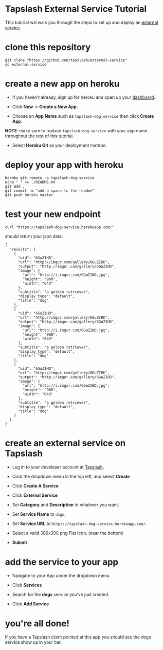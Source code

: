 # Tapslash External Service Tutorial

This tutorial will walk you through the steps to set up and deploy an [external service](http://documentation.tapslash.com/docs/external-services).

# clone this repository

```
git clone "https://github.com/tapslash/external-service"
cd external-service
```

# create a new app on heroku

- If you haven't already, sign up for heroku and open up your [dashboard](https://dashboard.heroku.com/apps).

- Click **New** -> **Create a New App**.

- Choose an **App Name** such as `tapslash-dog-service` then click **Create App**.

**NOTE**: make sure to replace `tapslash-dog-service` with your app name throughout the rest of this tutorial.

- Select **Heroku Git** as your deployment method.

# deploy your app with heroku

```
heroku git:remote -a tapslash-dog-service
echo " " >> ./README.md
git add .
git commit -m "add a space to the readme"
git push heroku master
```

# test your new endpoint

```
curl "https://tapslash-dog-service.herokuapp.com/"
```

should return your json data:

```
{
  "results": [
    {
      "uid": "6GuZIHD",
      "url": "http://imgur.com/gallery/6GuZIHD",
      "output": "http://imgur.com/gallery/6GuZIHD",
      "image": {
        "url": "http://i.imgur.com/6GuZIHD.jpg",
        "height": "960",
        "width": "643"
      },
      "subtitle": "a golden retriever",
      "display_type": "default",
      "title": "dog"
    },
    {
      "uid": "6GuZIHD",
      "url": "http://imgur.com/gallery/6GuZIHD",
      "output": "http://imgur.com/gallery/6GuZIHD",
      "image": {
        "url": "http://i.imgur.com/6GuZIHD.jpg",
        "height": "960",
        "width": "643"
      },
      "subtitle": "a golden retriever",
      "display_type": "default",
      "title": "dog"
    },
    {
      "uid": "6GuZIHD",
      "url": "http://imgur.com/gallery/6GuZIHD",
      "output": "http://imgur.com/gallery/6GuZIHD",
      "image": {
        "url": "http://i.imgur.com/6GuZIHD.jpg",
        "height": "960",
        "width": "643"
      },
      "subtitle": "a golden retriever",
      "display_type": "default",
      "title": "dog"
    }
  ]
}
```

# create an external service on Tapslash

- Log in to your developer account at [Tapslash](http://developer.tapslash.com/).

- Click the dropdown menu in the top left, and select **Create**

- Click **Create A Service**

- Click **External Service**

- Set **Category** and **Description** to whatever you want.

- Set **Service Name** to `dogs`.

- Set **Service URL** to `https://tapslash-dog-service.herokuapp.com/`.

- Select a valid 300x300 png Flat Icon. (near the bottom)

- **Submit**

# add the service to your app

- Navigate to your App under the dropdown menu.

- Click **Services**

- Search for the **dogs** service you've just created.

- Click **Add Service**

# you're all done!

If you have a Tapslash client pointed at this app you should see the dogs service show up in your bar.

